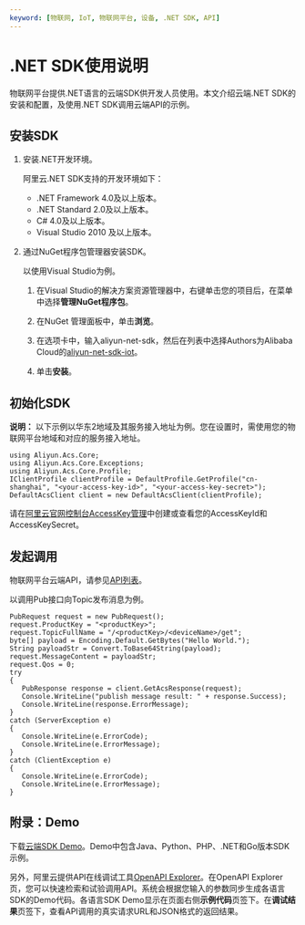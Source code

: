 ```yaml
---
keyword: [物联网, IoT, 物联网平台, 设备, .NET SDK, API]
---
```


# .NET SDK使用说明

物联网平台提供.NET语言的云端SDK供开发人员使用。本文介绍云端.NET SDK的安装和配置，及使用.NET SDK调用云端API的示例。

## 安装SDK

1.  安装.NET开发环境。

    阿里云.NET SDK支持的开发环境如下：

    -   .NET Framework 4.0及以上版本。
    -   .NET Standard 2.0及以上版本。
    -   C\# 4.0及以上版本。
    -   Visual Studio 2010 及以上版本。
2.  通过NuGet程序包管理器安装SDK。

    以使用Visual Studio为例。

    1.  在Visual Studio的解决方案资源管理器中，右键单击您的项目后，在菜单中选择**管理NuGet程序包**。

    2.  在NuGet 管理面板中，单击**浏览**。

    3.  在选项卡中，输入aliyun-net-sdk，然后在列表中选择Authors为Alibaba Cloud的[aliyun-net-sdk-iot](https://www.nuget.org/packages/aliyun-net-sdk-iot)。

    4.  单击**安装**。


## 初始化SDK

**说明：** 以下示例以华东2地域及其服务接入地址为例。您在设置时，需使用您的物联网平台地域和对应的服务接入地址。

```
using Aliyun.Acs.Core;
using Aliyun.Acs.Core.Exceptions;
using Aliyun.Acs.Core.Profile;
IClientProfile clientProfile = DefaultProfile.GetProfile("cn-shanghai", "<your-access-key-id>", "<your-access-key-secret>");
DefaultAcsClient client = new DefaultAcsClient(clientProfile);
```

请在[阿里云官网控制台AccessKey管理](https://ak-console.aliyun.com)中创建或查看您的AccessKeyId和AccessKeySecret。

## 发起调用

物联网平台云端API，请参见[API列表](/cn.zh-CN/云端开发指南/云端API参考/API列表.md)。

以调用Pub接口向Topic发布消息为例。

```
PubRequest request = new PubRequest();
request.ProductKey = "<productKey>";
request.TopicFullName = "/<productKey>/<deviceName>/get";
byte[] payload = Encoding.Default.GetBytes("Hello World.");
String payloadStr = Convert.ToBase64String(payload);
request.MessageContent = payloadStr;
request.Qos = 0;
try
{
   PubResponse response = client.GetAcsResponse(request);
   Console.WriteLine("publish message result: " + response.Success);
   Console.WriteLine(response.ErrorMessage);
}
catch (ServerException e)
{
   Console.WriteLine(e.ErrorCode);
   Console.WriteLine(e.ErrorMessage);
}
catch (ClientException e)
{
   Console.WriteLine(e.ErrorCode);
   Console.WriteLine(e.ErrorMessage);
}
```

## 附录：Demo

下载[云端SDK Demo](https://github.com/aliyun/iotx-api-demo)。Demo中包含Java、Python、PHP、.NET和Go版本SDK示例。

另外，阿里云提供API在线调试工具[OpenAPI Explorer](https://api.aliyun.com)。在OpenAPI Explorer页，您可以快速检索和试验调用API。系统会根据您输入的参数同步生成各语言SDK的Demo代码。各语言SDK Demo显示在页面右侧**示例代码**页签下。在**调试结果**页签下，查看API调用的真实请求URL和JSON格式的返回结果。

